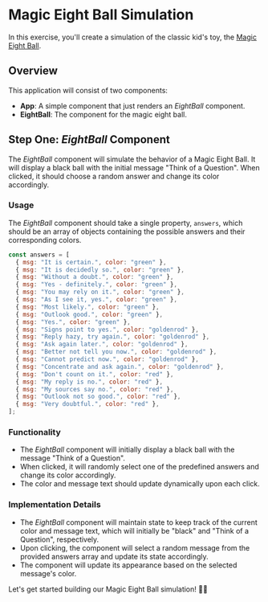 # Magic Eight Ball Simulation

In this exercise, you'll create a simulation of the classic kid's toy, the [Magic Eight Ball](https://en.wikipedia.org/wiki/Magic_8-Ball).

## Overview

This application will consist of two components:

- **App**: A simple component that just renders an *EightBall* component.
- **EightBall**: The component for the magic eight ball.

## Step One: *EightBall* Component

The *EightBall* component will simulate the behavior of a Magic Eight Ball. It will display a black ball with the initial message "Think of a Question". When clicked, it should choose a random answer and change its color accordingly.

### Usage

The *EightBall* component should take a single property, `answers`, which should be an array of objects containing the possible answers and their corresponding colors.

```jsx
const answers = [
  { msg: "It is certain.", color: "green" },
  { msg: "It is decidedly so.", color: "green" },
  { msg: "Without a doubt.", color: "green" },
  { msg: "Yes - definitely.", color: "green" },
  { msg: "You may rely on it.", color: "green" },
  { msg: "As I see it, yes.", color: "green" },
  { msg: "Most likely.", color: "green" },
  { msg: "Outlook good.", color: "green" },
  { msg: "Yes.", color: "green" },
  { msg: "Signs point to yes.", color: "goldenrod" },
  { msg: "Reply hazy, try again.", color: "goldenrod" },
  { msg: "Ask again later.", color: "goldenrod" },
  { msg: "Better not tell you now.", color: "goldenrod" },
  { msg: "Cannot predict now.", color: "goldenrod" },
  { msg: "Concentrate and ask again.", color: "goldenrod" },
  { msg: "Don't count on it.", color: "red" },
  { msg: "My reply is no.", color: "red" },
  { msg: "My sources say no.", color: "red" },
  { msg: "Outlook not so good.", color: "red" },
  { msg: "Very doubtful.", color: "red" },
];
```

### Functionality

- The *EightBall* component will initially display a black ball with the message "Think of a Question".
- When clicked, it will randomly select one of the predefined answers and change its color accordingly.
- The color and message text should update dynamically upon each click.

### Implementation Details

- The *EightBall* component will maintain state to keep track of the current color and message text, which will initially be "black" and "Think of a Question", respectively.
- Upon clicking, the component will select a random message from the provided answers array and update its state accordingly.
- The component will update its appearance based on the selected message's color.

Let's get started building our Magic Eight Ball simulation! 🎱✨
